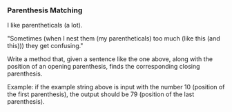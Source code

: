 ### Parenthesis Matching

I like parentheticals (a lot).

"Sometimes (when I nest them (my parentheticals) too much (like this (and this))) they get 
confusing."

Write a method that, given a sentence like the one above, along with the position of an opening 
parenthesis, finds the corresponding closing parenthesis.

Example: if the example string above is input with the number 10 (position of the first 
parenthesis), the output should be 79 (position of the last parenthesis).

